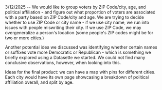 3/12/2025 --
We would like to group voters by ZIP Code/city, age, and political affiliation - and figure out what proportion of voters are associated with a party based on ZIP Code/city and age. We are trying to decide whether to use ZIP Code or city name - if we use city name, we run into issues with people miswriting their city. If we use ZIP Code, we may overgeneralize a person's location (some people's ZIP codes might be for two or more cities.)

Another potential idea we discussed was identifying whether certain names or suffixes vote more Democratic or Republican - which is something we briefly explored using a Datasette we started. We could not find many conclusive observations, however, when looking into this.

Ideas for the final product: we can have a map with pins for different cities. Each city would have its own page showcasing a breakdown of political affiliation overall, and split by age. 
